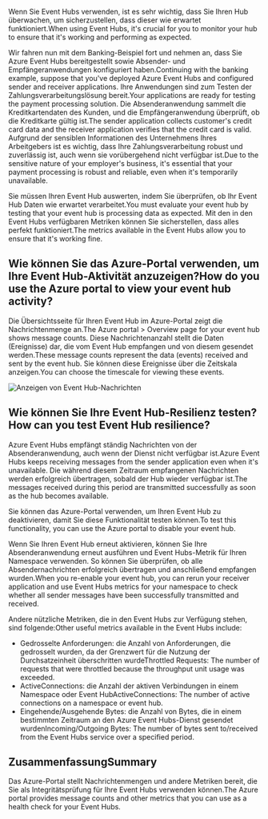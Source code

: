 <span data-ttu-id="3e5ac-101">Wenn Sie Event Hubs verwenden, ist es sehr wichtig, dass Sie Ihren Hub überwachen, um sicherzustellen, dass dieser wie erwartet funktioniert.</span><span class="sxs-lookup"><span data-stu-id="3e5ac-101">When using Event Hubs, it's crucial for you to monitor your hub to ensure that it's working and performing as expected.</span></span>

<span data-ttu-id="3e5ac-102">Wir fahren nun mit dem Banking-Beispiel fort und nehmen an, dass Sie Azure Event Hubs bereitgestellt sowie Absender- und Empfängeranwendungen konfiguriert haben.</span><span class="sxs-lookup"><span data-stu-id="3e5ac-102">Continuing with the banking example, suppose that you've deployed Azure Event Hubs and configured sender and receiver applications.</span></span> <span data-ttu-id="3e5ac-103">Ihre Anwendungen sind zum Testen der Zahlungsverarbeitungslösung bereit.</span><span class="sxs-lookup"><span data-stu-id="3e5ac-103">Your applications are ready for testing the payment processing solution.</span></span> <span data-ttu-id="3e5ac-104">Die Absenderanwendung sammelt die Kreditkartendaten des Kunden, und die Empfängeranwendung überprüft, ob die Kreditkarte gültig ist.</span><span class="sxs-lookup"><span data-stu-id="3e5ac-104">The sender application collects customer's credit card data and the receiver application verifies that the credit card is valid.</span></span> <span data-ttu-id="3e5ac-105">Aufgrund der sensiblen Informationen des Unternehmens Ihres Arbeitgebers ist es wichtig, dass Ihre Zahlungsverarbeitung robust und zuverlässig ist, auch wenn sie vorübergehend nicht verfügbar ist.</span><span class="sxs-lookup"><span data-stu-id="3e5ac-105">Due to the sensitive nature of your employer's business, it's essential that your payment processing is robust and reliable, even when it's temporarily unavailable.</span></span>

<span data-ttu-id="3e5ac-106">Sie müssen Ihren Event Hub auswerten, indem Sie überprüfen, ob Ihr Event Hub Daten wie erwartet verarbeitet.</span><span class="sxs-lookup"><span data-stu-id="3e5ac-106">You must evaluate your event hub by testing that your event hub is processing data as expected.</span></span> <span data-ttu-id="3e5ac-107">Mit den in den Event Hubs verfügbaren Metriken können Sie sicherstellen, dass alles perfekt funktioniert.</span><span class="sxs-lookup"><span data-stu-id="3e5ac-107">The metrics available in the Event Hubs allow you to ensure that it's working fine.</span></span>

## <a name="how-do-you-use-the-azure-portal-to-view-your-event-hub-activity"></a><span data-ttu-id="3e5ac-108">Wie können Sie das Azure-Portal verwenden, um Ihre Event Hub-Aktivität anzuzeigen?</span><span class="sxs-lookup"><span data-stu-id="3e5ac-108">How do you use the Azure portal to view your event hub activity?</span></span>

<span data-ttu-id="3e5ac-109">Die Übersichtsseite für Ihren Event Hub im Azure-Portal zeigt die Nachrichtenmenge an.</span><span class="sxs-lookup"><span data-stu-id="3e5ac-109">The Azure portal > Overview page for your event hub shows message counts.</span></span> <span data-ttu-id="3e5ac-110">Diese Nachrichtenanzahl stellt die Daten (Ereignisse) dar, die vom Event Hub empfangen und von diesem gesendet werden.</span><span class="sxs-lookup"><span data-stu-id="3e5ac-110">These message counts represent the data (events) received and sent by the event hub.</span></span> <span data-ttu-id="3e5ac-111">Sie können diese Ereignisse über die Zeitskala anzeigen.</span><span class="sxs-lookup"><span data-stu-id="3e5ac-111">You can choose the timescale for viewing these events.</span></span>

![Anzeigen von Event Hub-Nachrichten](../media-draft/6-view-messages.png)

## <a name="how-can-you-test-event-hub-resilience"></a><span data-ttu-id="3e5ac-113">Wie können Sie Ihre Event Hub-Resilienz testen?</span><span class="sxs-lookup"><span data-stu-id="3e5ac-113">How can you test Event Hub resilience?</span></span>

<span data-ttu-id="3e5ac-114">Azure Event Hubs empfängt ständig Nachrichten von der Absenderanwendung, auch wenn der Dienst nicht verfügbar ist.</span><span class="sxs-lookup"><span data-stu-id="3e5ac-114">Azure Event Hubs keeps receiving messages from the sender application even when it's unavailable.</span></span> <span data-ttu-id="3e5ac-115">Die während diesem Zeitraum empfangenen Nachrichten werden erfolgreich übertragen, sobald der Hub wieder verfügbar ist.</span><span class="sxs-lookup"><span data-stu-id="3e5ac-115">The messages received during this period are transmitted successfully as soon as the hub becomes available.</span></span>

<span data-ttu-id="3e5ac-116">Sie können das Azure-Portal verwenden, um Ihren Event Hub zu deaktivieren, damit Sie diese Funktionalität testen können.</span><span class="sxs-lookup"><span data-stu-id="3e5ac-116">To test this functionality, you can use the Azure portal to disable your event hub.</span></span>

<span data-ttu-id="3e5ac-117">Wenn Sie Ihren Event Hub erneut aktivieren, können Sie Ihre Absenderanwendung erneut ausführen und Event Hubs-Metrik für Ihren Namespace verwenden. So können Sie überprüfen, ob alle Absendernachrichten erfolgreich übertragen und anschließend empfangen wurden.</span><span class="sxs-lookup"><span data-stu-id="3e5ac-117">When you re-enable your event hub, you can rerun your receiver application and use Event Hubs metrics for your namespace to check whether all sender messages have been successfully transmitted and received.</span></span>

<span data-ttu-id="3e5ac-118">Andere nützliche Metriken, die in den Event Hubs zur Verfügung stehen, sind folgende:</span><span class="sxs-lookup"><span data-stu-id="3e5ac-118">Other useful metrics available in the Event Hubs include:</span></span>

- <span data-ttu-id="3e5ac-119">Gedrosselte Anforderungen: die Anzahl von Anforderungen, die gedrosselt wurden, da der Grenzwert für die Nutzung der Durchsatzeinheit überschritten wurde</span><span class="sxs-lookup"><span data-stu-id="3e5ac-119">Throttled Requests: The number of requests that were throttled because the throughput unit usage was exceeded.</span></span>
- <span data-ttu-id="3e5ac-120">ActiveConnections: die Anzahl der aktiven Verbindungen in einem Namespace oder Event Hub</span><span class="sxs-lookup"><span data-stu-id="3e5ac-120">ActiveConnections: The number of active connections on a namespace or event hub.</span></span>
- <span data-ttu-id="3e5ac-121">Eingehende/Ausgehende Bytes: die Anzahl von Bytes, die in einem bestimmten Zeitraum an den Azure Event Hubs-Dienst gesendet wurden</span><span class="sxs-lookup"><span data-stu-id="3e5ac-121">Incoming/Outgoing Bytes: The number of bytes sent to/received from the Event Hubs service over a specified period.</span></span>

## <a name="summary"></a><span data-ttu-id="3e5ac-122">Zusammenfassung</span><span class="sxs-lookup"><span data-stu-id="3e5ac-122">Summary</span></span>

<span data-ttu-id="3e5ac-123">Das Azure-Portal stellt Nachrichtenmengen und andere Metriken bereit, die Sie als Integritätsprüfung für Ihre Event Hubs verwenden können.</span><span class="sxs-lookup"><span data-stu-id="3e5ac-123">The Azure portal provides message counts and other metrics that you can use as a health check for your Event Hubs.</span></span>
